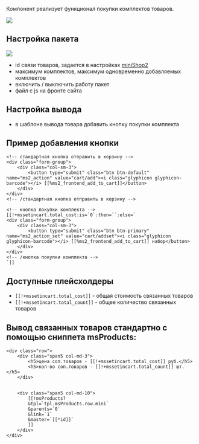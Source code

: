 Компонент реализует функционал покупки комплектов товаров.

[![](https://file.modx.pro/files/d/9/e/d9efbebbfef6b748a2027a3a8813a3bes.jpg)](https://file.modx.pro/files/d/9/e/d9efbebbfef6b748a2027a3a8813a3be.png)

## Настройка пакета

[![](https://file.modx.pro/files/c/7/1/c7163e1f39c4bbb6baba7ed904077128s.jpg)](https://file.modx.pro/files/c/7/1/c7163e1f39c4bbb6baba7ed904077128.png)

* id связи товаров, задается в настройках [miniShop2][1]
* максимум комплектов, максимум одновременно добавляемых комплектов 
* включить / выключить работу пакет
* файл с js на фронте сайта

## Настройка вывода

* в шаблоне вывода товара добавить кнопку покупки комплекта

## Пример добавления кнопки
```
<!-- стандартная кнопка отправить в корзину -->
<div class="form-group">
    <div class="col-sm-3">
        <button type="submit" class="btn btn-default" name="ms2_action" value="cart/add"><i class="glyphicon glyphicon-barcode"></i> [[%ms2_frontend_add_to_cart]]</button>
    </div>
</div>
<!-- /стандартная кнопка отправить в корзину -->

<!-- кнопка покупки комплекта -->
[[!+mssetincart.total_cost:is=`0`:then=``:else=`
<div class="form-group">
    <div class="col-sm-3">
        <button type="submit" class="btn btn-primary" name="ms2_action_set" value="cart/addset"><i class="glyphicon glyphicon-barcode"></i> [[%ms2_frontend_add_to_cart]] набор</button>
    </div>
</div>
<!-- /кнопка покупки комплекта -->
`]]
```

## Доступные плейсхолдеры

* `[[!+mssetincart.total_cost]]` - общая стоимость связанных товаров
* `[[!+mssetincart.total_count]]` - общее количество связанных товаров

## Вывод связанных товаров стандартно с помощью сниппета msProducts:
```
<div class="row">
	<div class="span5 col-md-3">
		<h5>цена соп.товаров - [[!+mssetincart.total_cost]] руб.</h5>
		<h5>кол-во соп.товаров - [[!+mssetincart.total_count]] шт.</h5>
	</div>


	<div class="span5 col-md-10">
		[[!msProducts?
		&tpl=`tpl.msProducts.row.mini`
		&parents=`0`
		&link=`1`
		&master=`[[*id]]`
		]]
	</div>
</div>  
```

[1]: /ru/01_Компоненты/02_miniShop2/